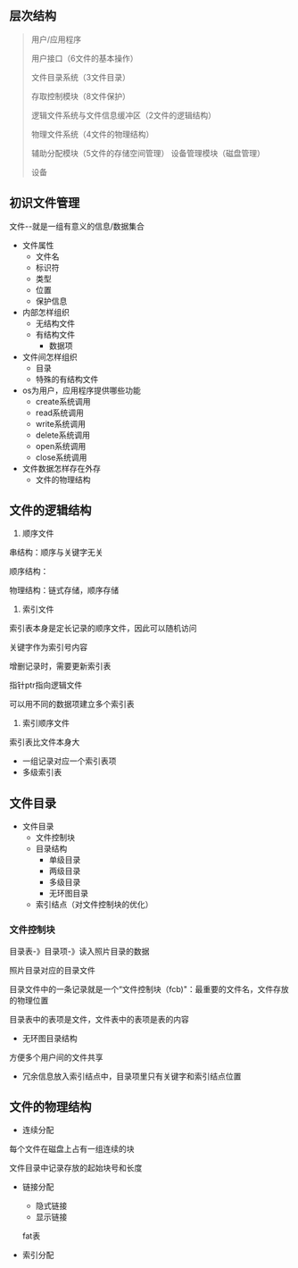 ## 层次结构

>用户/应用程序
>
>用户接口（6文件的基本操作）
>
>文件目录系统（3文件目录）
>
>存取控制模块（8文件保护）
>
>逻辑文件系统与文件信息缓冲区（2文件的逻辑结构）
>
>物理文件系统（4文件的物理结构）
>
>辅助分配模块（5文件的存储空间管理）   设备管理模块（磁盘管理）
>
>设备

## 初识文件管理

文件--就是一组有意义的信息/数据集合

* 文件属性
  * 文件名
  * 标识符
  * 类型
  * 位置
  * 保护信息
* 内部怎样组织
  * 无结构文件
  * 有结构文件
    * 数据项
* 文件间怎样组织
  * 目录
  * 特殊的有结构文件
* os为用户，应用程序提供哪些功能
  * create系统调用
  * read系统调用
  * write系统调用
  * delete系统调用
  * open系统调用
  * close系统调用
* 文件数据怎样存在外存
  * 文件的物理结构

## 文件的逻辑结构

1. 顺序文件

串结构：顺序与关键字无关

顺序结构：

物理结构：链式存储，顺序存储

1. 索引文件

索引表本身是定长记录的顺序文件，因此可以随机访问

关键字作为索引号内容

增删记录时，需要更新索引表

指针ptr指向逻辑文件

可以用不同的数据项建立多个索引表

1. 索引顺序文件

索引表比文件本身大

* 一组记录对应一个索引表项
* 多级索引表

## 文件目录

* 文件目录
  * 文件控制块
  * 目录结构
    * 单级目录
    * 两级目录
    * 多级目录
    * 无环图目录
  * 索引结点（对文件控制块的优化）

### 文件控制块

目录表-》目录项-》读入照片目录的数据

照片目录对应的目录文件

目录文件中的一条记录就是一个“文件控制块（fcb)"：最重要的文件名，文件存放的物理位置

目录表中的表项是文件，文件表中的表项是表的内容

* 无环图目录结构

方便多个用户间的文件共享

* 冗余信息放入索引结点中，目录项里只有关键字和索引结点位置

## 文件的物理结构

* 连续分配

每个文件在磁盘上占有一组连续的块

文件目录中记录存放的起始块号和长度

* 链接分配

  * 隐式链接
  * 显示链接

  fat表

* 索引分配